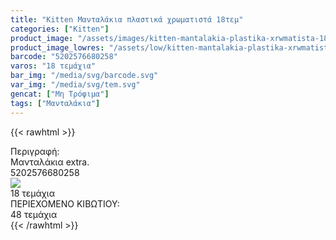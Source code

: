 ```yaml
---
title: "Kitten Μανταλάκια πλαστικά χρωματιστά 18τεμ"
categories: ["Kitten"]
product_image: "/assets/images/kitten-mantalakia-plastika-xrwmatista-18tem.jpg"
product_image_lowres: "/assets/low/kitten-mantalakia-plastika-xrwmatista-18tem.jpg"
barcode: "5202576680258"
varos: "18 τεμάχια"
bar_img: "/media/svg/barcode.svg"
var_img: "/media/svg/tem.svg"
gencat: ["Μη Τρόφιμα"]
tags: ["Μανταλάκια"]
---
```

{{< rawhtml >}}

  <div class="product">
        <div id="sistatika">Περιγραφή:</div>
        <div class="alltext">Μανταλάκια extra.</div>
        <div id="barcode">
            <div id="barimage1"></div><span id="bartext">5202576680258</span>
        </div>
        <div id="varos">
            <div id="varosimage"><img src="/media/svg/tem.svg"></div><span id="varostext">18 τεμάχια</span>
        </div>
        <div id="kivotio">ΠΕΡΙΕΧΟΜΕΝΟ ΚΙΒΩΤΙΟΥ:<br>48 τεμάχια</div>
        <div class="pimg"></div>
    </div>
{{< /rawhtml >}}


